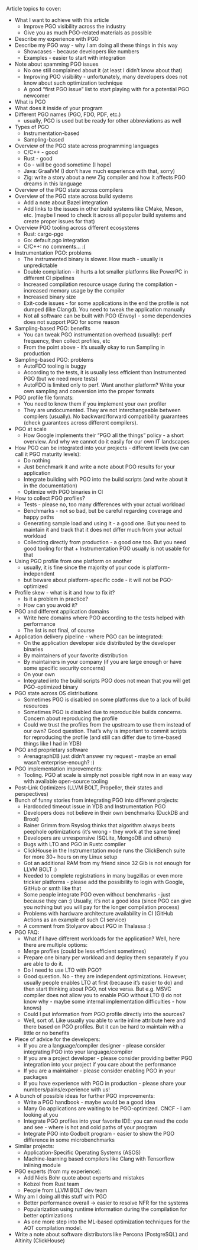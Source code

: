 Article topics to cover:

* What I want to achieve with this article
  - Improve PGO visibility across the industry
  - Give you as much PGO-related materials as possible
* Describe my experience with PGO
* Describe my PGO way - why I am doing all these things in this way
  - Showcases - because developers like numbers
  - Examples - easier to start with integration
* Note about spamming PGO issues
  - No one still complained about it (at least I didn’t know about that)
  - Improving PGO visibility - unfortunately, many developers does not know about such optimization technique
  - A good “first PGO issue” list to start playing with for a potential PGO newcomer
* What is PGO
* What does it inside of your program
* Different PGO names (PGO, FDO, PDF, etc.)
  - usually, PGO is used but be ready for other abbreviations as well
* Types of PGO
  - Instrumentation-based
  - Sampling-based
* Overview of the PGO state across programming languages
  - C/C++ - good
  - Rust - good
  - Go - will be good sometime (I hope)
  - Java: GraalVM (I don’t have much experience with that, sorry)
  - Zig: write a story about a new Zig compiler and how it affects PGO dreams in this language
* Overview of the PGO state across compilers
* Overview of the PGO state across build systems
  - Add a note about Bazel integration
  - Add links to the issues in other build systems like CMake, Meson, etc. (maybe I need to check it across all popular build systems and create proper issues for that)
* Overview PGO tooling across different ecosystems
  - Rust: cargo-pgo
  - Go: default.pgo integration
  - C/C++: no comments… :(
* Instrumentation PGO: problems
  - The instrumented binary is slower. How much - usually is unpredictable
  - Double compilation - it hurts a lot smaller platforms like PowerPC in different CI pipelines
  - Increased compilation resource usage during the compilation - increased memory usage by the compiler
  - Increased binary size
  - Exit-code issues - for some applications in the end the profile is not dumped (like Clangd). You need to tweak the application manually
  - Not all software can be built with PGO (Envoy) - some dependencies does not support PGO for some reason
* Sampling-based PGO: benefits
  - You can tweak PGO instrumentation overhead (usually): perf frequency, then collect profiles, etc
  - From the point above - it’s usually okay to run Sampling in production
* Sampling-based PGO: problems
  - AutoFDO tooling is buggy
  - According to the tests, it is usually less efficient than Instrumented PGO (but we need more tests)
  - AutoFDO is limited only to perf. Want another platform? Write your own sampling and conversion into the proper formats
* PGO profile file formats:
  - You need to know them if you implement your own profiler
  - They are undocumented. They are not interchangeable between compilers (usually). No backward/forward compatibility guarantees (check guarantees across different compilers).
* PGO at scale
  - How Google implements their “PGO all the things” policy - a short overview. And why we cannot do it easily for our own IT landscapes
* How PGO can be integrated into your projects - different levels (we can call it PGO maturity levels):
  - Do nothing
  - Just benchmark it and write a note about PGO results for your application 
  - Integrate building with PGO into the build scripts (and write about it in the documentation)
  - Optimize with PGO binaries in CI
* How to collect PGO profiles?
  - Tests - please no, too many differences with your actual workload
  - Benchmarks - not so bad, but be careful regarding coverage and happy paths
  - Generating sample load and using it - a good one. But you need to maintain it and track that it does not differ much from your actual workload
  - Collecting directly from production - a good one too. But you need good tooling for that + Instrumentation PGO usually is not usable for that
* Using PGO profile from one platform on another
  - usually, it is fine since the majority of your code is platform-independent
  - but beware about platform-specific code - it will not be PGO-optimized
* Profile skew - what is it and how to fix it?
  - Is it a problem in practice?
  - How can you avoid it?
* PGO and different application domains
  - Write here domains where PGO according to the tests helped with performance
  - The list is not final, of course
* Application delivery pipeline - where PGO can be integrated:
  - On the application developer side distributed by the developer binaries
  - By maintainers of your favorite distribution
  - By maintainers in your company (if you are large enough or have some specific security concerns)
  - On your own
  - Integrated into the build scripts PGO does not mean that you will get PGO-optimized binary
* PGO state across OS distributions
  - Sometimes PGO is disabled on some platforms due to a lack of build resources
  - Sometimes PGO is disabled due to reproducible builds concerns. Concern about reproducing the profile
  - Could we trust the profiles from the upstream to use them instead of our own? Good question. That’s why is important to commit scripts for reproducing the profile (and still can differ due to time-based things like I had in YDB)
* PGO and proprietary software
  - ArenagraphDB just didn’t answer my request - maybe an email wasn’t enterprise-enough? :)
* PGO implementation improvements:
  - Tooling. PGO at scale is simply not possible right now in an easy way with available open-source tooling
* Post-Link Optimizers (LLVM BOLT, Propeller, their states and perspectives)
* Bunch of funny stories from integrating PGO into different projects:
  - Hardcoded timeout issue in YDB and Instrumentation PGO
  - Developers does not believe in their own benchmarks (DuckDB and Broot)
  - Rainer Grimm from Rsyslog thinks that algorithm always beats peephole optimizations (it’s wrong - they work at the same time)
  - Developers are unresponsive (SQLite, MongoDB and others)
  - Bugs with LTO and PGO in Rustc compiler
  - ClickHouse in the Instrumentation mode runs the ClickBench suite for more 30+ hours on my Linux setup
  - Got an additional RAM from my friend since 32 Gib is not enough for LLVM BOLT :)
  - Needed to complete registrations in many bugzillas or even more trickier platforms - please add the possibility to login with Google, GitHub or smth like that
  - Some people integrate PGO even without benchmarks - just because they can :) Usually, it’s not a good idea (since PGO can give you nothing but you will pay for the longer compilation process)
  - Problems with hardware architecture availability in CI (GitHub Actions as an example of such CI service)
  - A comment from Stolyarov about PGO in Thalassa :)
* PGO FAQ:
  - What if I have different workloads for the application? Well, here there are multiple options:
  - Merge profiles (could be less efficient sometimes)
  - Prepare one binary per workload and deploy them separately if you are able to do it.
  - Do I need to use LTO with PGO?
  - Good question. No - they are independent optimizations. However, usually people enables LTO at first (because it’s easier to do) and then start thinking about PGO, not vice versa. But e.g. MSVC compiler does not allow you to enable PGO without LTO (I do not know why - maybe some internal implementation difficulties - how knows)
  - Could I put information from PGO profile directly into the sources?
  - Well, sort of. Like usually you able to write inline attribute here and there based on PGO profiles. But it can be hard to maintain with a little or no benefits
* Piece of advice for the developers:
  - If you are a language/compiler designer - please consider integrating PGO into your language/compiler
  - If you are a project developer - please consider providing better PGO integration into your project if you care about the performance
  - If you are a maintainer - please consider enabling PGO in your packages
  - If you have experience with PGO in production - please share your numbers/pains/experience with us!
* A bunch of possible ideas for further PGO improvements:
  - Write a PGO handbook - maybe would be a good idea
  - Many Go applications are waiting to be PGO-optimized. CNCF - I am looking at you
  - Integrate PGO profiles into your favorite IDE: you can read the code and see - where is hot and cold paths of your program
  - Integrate PGO into Godbolt program - easier to show the PGO difference in some microbenchmarks
* Similar projects:
  - Application-Specific Operating Systems (ASOS)
  - Machine-learning based compilers like Clang with Tensorflow inlining module
* PGO experts (from my experience):
  - Add Niels Bohr quote about experts and mistakes
  - Kobzol from Rust team
  - People from LLVM BOLT dev team
* Why am I doing all this stuff with PGO
  - Better performance overall -> easier to resolve NFR for the systems
  - Popularization using runtime information during the compilation for better optimizations
  - As one more step into the ML-based optimization techniques for the AOT compilation model.
* Write a note about software distributors like Percona (PostgreSQL) and Altinity (ClickHouse)

